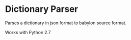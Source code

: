 # Dictionary Parser #

Parses a dictionary in json format to babylon source format.

Works with Python 2.7